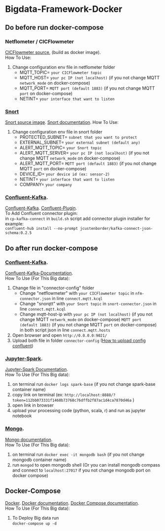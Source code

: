 # Bigdata-Framework-Docker


## Do before run docker-compose

### Netflometer / CICFlowmeter
[CICFlowmeter source](https://github.com/ahlashkari/CICFlowMeter), (build as docker image).  
How To Use:
1. Change configuration env file in netflometer folder
    - MQTT_TOPIC= `your CICFlowmeter topic`
    - MQTT_HOST= `your pc IP (not localhost)` (if you not change MQTT `network_mode` on docker-compose)
    - MQTT_PORT= `MQTT port (default 1883)` (if you not change MQTT `port` on docker-compose)
    - NETINT= `your interface that want to listen`

### [Snort](https://www.snort.org/)
[Snort source image](https://github.com/mata-elang-pens/SnorqttAlpine-Sensor).
[Snort documentation](https://www.snort.org/documents).
How To Use:
1. Change configuration env file in snort folder
    - PROTECTED_SUBNET= `subnet that you want to protect`
    - EXTERNAL_SUBNET= `your external subnet (default any)`
    - ALERT_MQTT_TOPIC= `your Snort topic`
    - ALERT_MQTT_SERVER= `your pc IP (not localhost)` (if you not change MQTT `network_mode` on docker-compose)
    - ALERT_MQTT_PORT= `MQTT port (default 1883)` (if you not change MQTT `port` on docker-compose)
    - DEVICE_ID= `your device id (ex: sensor-2)`
    - NETINT= `your interface that want to listen`
    - COMPANY= `your company`

### [Confluent-Kafka](https://www.confluent.io/).
[Confluent-Kafka](https://docs.confluent.io/).
[Confluent-Plugin](https://www.confluent.io/hub/).  
To Add Confluent connector plugin:  
in `cp-kafka-connect` in `build.sh` script add connector plugin installer for example:  
`confluent-hub install --no-prompt jcustenborder/kafka-connect-json-schema:0.2.5`


## Do after run docker-compose

### [Confluent-Kafka](https://www.confluent.io/).
[Confluent-Kafka-Documentation](https://docs.confluent.io/).  
How To Use (For This Big data):
1. Change file in "connector-config" folder
    - Change "netflowmeter" with `your CICFlowmeter topic` in `nfm-connector.json` in line `connect.mqtt.kcql`
    - Change "snorqtt" with `your Snort topic` in `snort-connector.json` in line `connect.mqtt.kcql`
    - Change mqtt-host-ip with `your pc IP (not localhost)` (if you not change MQTT `network_mode` on docker-compose) `MQTT port (default 1883)` (if you not change MQTT `port` on docker-compose) in both script json in line `connect.mqtt.hosts`
2. Open browser and open `http://0.0.0.0:9021/`
3. Upload both file in folder `connector-config` ([How to upload config confluent](https://www.confluent.io/product/confluent-platform/gui-driven-management-and-monitoring/?utm_medium=sem&utm_source=google&utm_campaign=ch.sem_br.brand_tp.prs_tgt.confluent-brand_mt.xct_rgn.apac_lng.eng_dv.all&utm_term=control%20center%20confluent&creative=&device=c&placement=&gclid=Cj0KCQjwgo_5BRDuARIsADDEntT6rp8yE5U0UPe2fy3jPhx2THTUcaOSpHIIOMmDnVS6BMCbhqaQyAAaAmfYEALw_wcB))

### [Jupyter-Spark](https://github.com/jupyter/docker-stacks/tree/master/all-spark-notebook).
[Jupyter-Spark Documentation](https://jupyter-docker-stacks.readthedocs.io/en/latest/using/specifics.html).  
How To Use (For This Big data):
1. on terminal run `docker logs spark-base` (if you not change spark-base container name)
2. copy link on terminal (ex:  `http://localhost:8888/?token=112bb073331f1460b73768c76dffb2f87ac1d4ca7870d46a` )
3. open link in browser
4. upload your processing code (python, scala, r) and run as jupyter notebook

### [Mongo](https://www.mongodb.com/).
[Mongo documentation](https://docs.mongodb.com/).  
How To Use (For This Big data):
1. on terminal run `docker exec -it mongodb bash` (if you not change mongodb container name)
2. run `mongod` to open mongodb shell (Or you can install mongodb compass and connect to `localhost:27017` if you not change mongodb port on docker compose)

## Docker-Compose
[Docker](https://www.docker.com/).
[Docker documentation](https://docs.docker.com/).
[Docker Compose documentation](https://docs.docker.com/compose/compose-file/).  
How To Use (For This Big data):
1. To Deploy Big data run  
`docker-compose up -d` 
